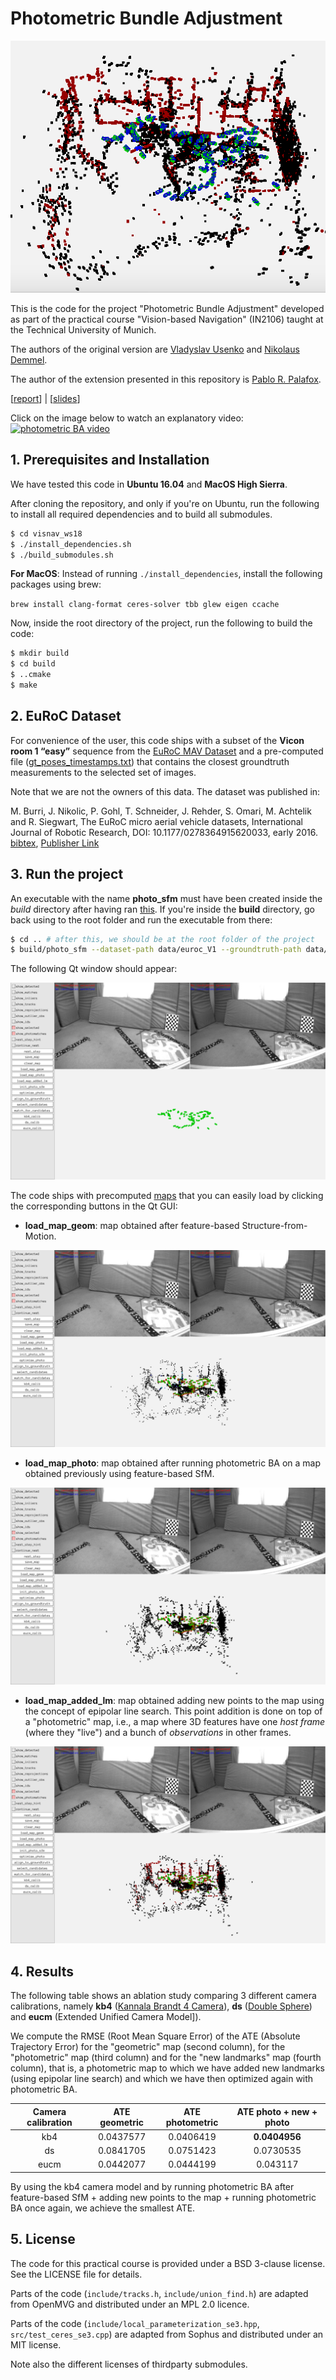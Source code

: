 # Photometric Bundle Adjustment

<p align="center">
	<img src="/assets/images/photo.gif" alt="photo_gif" width="600">	
</p>

This is the code for the project "Photometric Bundle Adjustment" developed as part of the practical course "Vision-based Navigation" (IN2106) taught at the Technical University of Munich.

The authors of the original version are [Vladyslav Usenko](https://vision.in.tum.de/members/usenko) and [Nikolaus Demmel](https://vision.in.tum.de/members/demmeln).

The author of the extension presented in this repository is [Pablo R. Palafox](https://pablorpalafox.github.io/).

[[report](/assets/pdfs/PhotoSfM_report.pdf)] | [[slides](/assets/pdfs/photometricBA_pablo.pdf)]

Click on the image below to watch an explanatory video:
[![photometric BA video](https://img.youtube.com/vi/M9bVvxFR940/0.jpg)](https://www.youtube.com/watch?v=M9bVvxFR940)

## 1. Prerequisites and Installation

We have tested this code in **Ubuntu 16.04** and **MacOS High Sierra**.

After cloning the repository, and only if you're on Ubuntu, run the following to install all required dependencies and to build all submodules. 

```bash
$ cd visnav_ws18
$ ./install_dependencies.sh
$ ./build_submodules.sh
```

**For MacOS**: Instead of running `./install_dependencies`, install the following packages using brew:

`brew install clang-format ceres-solver tbb glew eigen ccache`

Now, inside the root directory of the project, run the following to build the code:

<a name="build"></a>
```bash
$ mkdir build
$ cd build
$ ..cmake
$ make
```


## 2. EuRoC Dataset

For convenience of the user, this code ships with a subset of the __Vicon room 1 “easy”__ sequence from the [EuRoC MAV Dataset](https://projects.asl.ethz.ch/datasets/doku.php?id=kmavvisualinertialdatasets) and a pre-computed file ([gt_poses_timestamps.txt](data/mav0/state_groundtruth_estimate0/gt_poses_timestamps.txt)) that contains the closest groundtruth measurements to the selected set of images.

Note that we are not the owners of this data. The dataset was published in:

M. Burri, J. Nikolic, P. Gohl, T. Schneider, J. Rehder, S. Omari, M. Achtelik and R. Siegwart, The EuRoC micro aerial vehicle datasets, International Journal of Robotic Research, DOI: 10.1177/0278364915620033, early 2016. [bibtex](https://projects.asl.ethz.ch/datasets/doku.php?id=bibtex:euroc_datasets), [Publisher Link](https://journals.sagepub.com/doi/abs/10.1177/0278364915620033)


## 3. Run the project

An executable with the name **photo_sfm** must have been created inside the *build* directory after having ran [this](#build). If you're inside the **build** directory, go back using to the root folder and run the executable from there:

```bash
$ cd .. # after this, we should be at the root folder of the project
$ build/photo_sfm --dataset-path data/euroc_V1 --groundtruth-path data/mav0
```

The following Qt window should appear:

<p align="center">
	<img src="/assets/images/clear.png">	
</p>

The code ships with precomputed [maps](maps) that you can easily load by clicking the corresponding buttons in the Qt GUI:

- **load_map_geom**: map obtained after feature-based Structure-from-Motion.

<p align="center">
	<img src="/assets/images/geom.png">	
</p>

- **load_map_photo**: map obtained after running photometric BA on a map obtained previously using feature-based SfM.

<p align="center">
	<img src="/assets/images/photo.png">	
</p>

- **load_map_added_lm**: map obtained adding new points to the map using the concept of epipolar line search. This point addition is done on top of a "photometric" map, i.e., a map where 3D features have one _host frame_ (where they "live") and a bunch of _observations_ in other frames.

<p align="center">
	<img src="/assets/images/photolm.png">	
</p>

## 4. Results

The following table shows an ablation study comparing 3 different camera calibrations, namely **kb4** ([Kannala Brandt 4 Camera](http://www.ee.oulu.fi/mvg/files/pdf/pdf_697.pdf)), **ds** ([Double Sphere](https://vision.in.tum.de/research/vslam/double-sphere)) and **eucm** (Extended Unified Camera Model]). 

We compute the RMSE (Root Mean Square Error) of the ATE (Absolute Trajectory Error) for the "geometric" map (second column), for the "photometric" map (third column) and for the "new landmarks" map (fourth column), that is, a photometric map to which we have added new landmarks (using epipolar line search) and which we have then optimized again with photometric BA.

<center>

| Camera calibration | ATE geometric | ATE photometric | ATE photo + new + photo |
|:------------------:|:-------------:|:---------------:|:-----------------------:|
|         kb4        |   0.0437577   |    0.0406419    |        **0.0404956**        |
|         ds         |   0.0841705   |    0.0751423    |        0.0730535        |
|        eucm        |   0.0442077   |    0.0444199    |         0.043117        |

</center>

By using the kb4 camera model and by running photometric BA after feature-based SfM + adding new points to the map + running photometric BA once again, we achieve the smallest ATE. 



## 5. License

The code for this practical course is provided under a BSD 3-clause license. See the LICENSE file for details.

Parts of the code (`include/tracks.h`, `include/union_find.h`) are adapted from OpenMVG and distributed under an MPL 2.0 licence.

Parts of the code (`include/local_parameterization_se3.hpp`, `src/test_ceres_se3.cpp`) are adapted from Sophus and distributed under an MIT license.

Note also the different licenses of thirdparty submodules.
